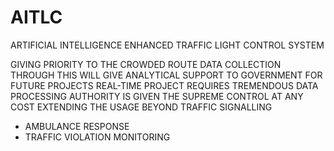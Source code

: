 # AITLC

ARTIFICIAL INTELLIGENCE ENHANCED TRAFFIC LIGHT CONTROL SYSTEM

GIVING PRIORITY TO THE CROWDED ROUTE
DATA COLLECTION THROUGH THIS WILL GIVE ANALYTICAL SUPPORT TO GOVERNMENT FOR FUTURE PROJECTS
REAL-TIME PROJECT REQUIRES TREMENDOUS DATA PROCESSING
AUTHORITY IS GIVEN THE SUPREME CONTROL AT ANY COST
EXTENDING THE USAGE BEYOND TRAFFIC SIGNALLING
- AMBULANCE RESPONSE
- TRAFFIC VIOLATION MONITORING




